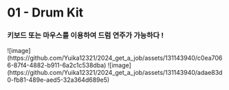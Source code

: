 <h1>01 - Drum Kit</h1>

<h3>키보드 또는 마우스를 이용하여 드럼 연주가 가능하다 !</h3>
![image](https://github.com/Yuika12321/2024_get_a_job/assets/131143940/c0ea7066-87f4-4882-b911-6a2c1c538dba)
![image](https://github.com/Yuika12321/2024_get_a_job/assets/131143940/adae83d0-fb81-489e-aed5-32a364d689e5)
